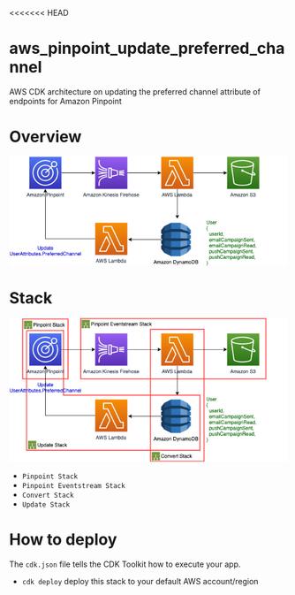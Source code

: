 <<<<<<< HEAD
# aws_pinpoint_update_preferred_channel
AWS CDK architecture on updating the preferred channel attribute of endpoints for Amazon Pinpoint

# Overview
![preferred_architecture](./.assets/preferred_architecture.png)

# Stack
![preferred_stack](./.assets/preferred_stack.png)

 * `Pinpoint Stack`
 * `Pinpoint Eventstream Stack`
 * `Convert Stack`
 * `Update Stack`

# How to deploy

The `cdk.json` file tells the CDK Toolkit how to execute your app.

 * `cdk deploy` deploy this stack to your default AWS account/region
